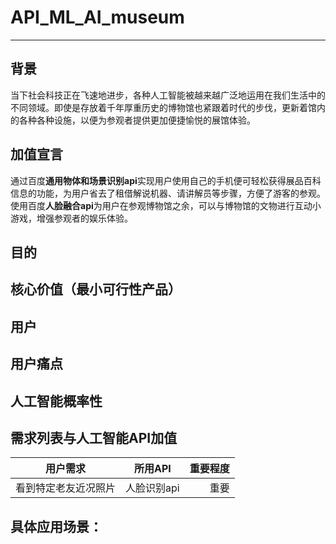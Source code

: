 # API_ML_AI_museum
---

## 背景
当下社会科技正在飞速地进步，各种人工智能被越来越广泛地运用在我们生活中的不同领域。即使是存放着千年厚重历史的博物馆也紧跟着时代的步伐，更新着馆内的各种各种设施，以便为参观者提供更加便捷愉悦的展馆体验。
## 加值宣言
通过百度**通用物体和场景识别api**实现用户使用自己的手机便可轻松获得展品百科信息的功能，为用户省去了租借解说机器、请讲解员等步骤，方便了游客的参观。
使用百度**人脸融合api**为用户在参观博物馆之余，可以与博物馆的文物进行互动小游戏，增强参观者的娱乐体验。
## 目的

## 核心价值（最小可行性产品）

## 用户

## 用户痛点

## 人工智能概率性

## 需求列表与人工智能API加值
用户需求|所用API|重要程度
---|:--:|---:
看到特定老友近况照片|人脸识别api|重要

## 具体应用场景：
